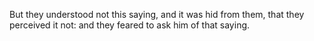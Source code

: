 But they understood not this saying, and it was hid from them, that they perceived it not: and they feared to ask him of that saying.

